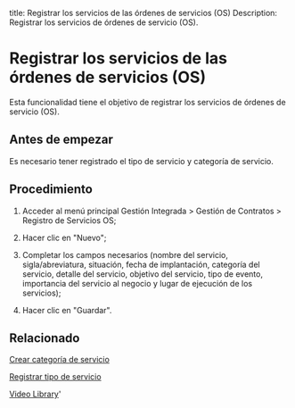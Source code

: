 title: Registrar los servicios de las órdenes de servicios (OS)
Description: Registrar los servicios de órdenes de servicio (OS).
# Registrar los servicios de las órdenes de servicios (OS)

Esta funcionalidad tiene el objetivo de registrar los servicios de órdenes de
servicio (OS).

Antes de empezar
--------------------

Es necesario tener registrado el tipo de servicio y categoría de servicio.

Procedimiento
-----------------

1.  Acceder al menú principal Gestión Integrada \> Gestión de Contratos \>
    Registro de Servicios OS;

2.  Hacer clic en "Nuevo";

3.  Completar los campos necesarios (nombre del servicio, sigla/abreviatura,
    situación, fecha de implantación, categoría del servicio, detalle del
    servicio, objetivo del servicio, tipo de evento, importancia del servicio al
    negocio y lugar de ejecución de los servicios);

4.  Hacer clic en "Guardar".


Relacionado
-----------

[Crear categoría de servicio](/es-es/citsmart-platform-9/processes/portfolio-and-catalog/configuration/create-service-category.html)

[Registrar tipo de servicio](/es-es/citsmart-platform-9/processes/portfolio-and-catalog/configuration/register-type-of-service.html)


<i class='fa fa-youtube-play  fa-2x' style='color:#97ce17;vertical-align: middle;'> </i> [Video Library](https://www.youtube.com/playlist?list=PLB5qK2uzf2ROTLt6Tt7uegzqwpXHX5nA2)'

<!-- !!! tip "About"

    <b>Product/Version:</b> CITSmart | 8.00 &nbsp;&nbsp;
    <b>Updated:</b>01/25/2019 – Anna Martins
